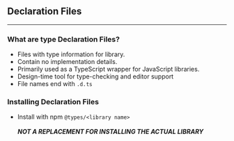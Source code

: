 ## Declaration Files

___

### What are type Declaration Files?

* Files with type information for library.
* Contain no implementation details.
* Primarily used as a TypeScript wrapper for JavaScript libraries.
* Design-time tool for type-checking and editor support
* File names end with `.d.ts`

### Installing Declaration Files

* Install with npm `@types/<library name>` <br><br>
  **_NOT A REPLACEMENT FOR INSTALLING THE ACTUAL LIBRARY_**